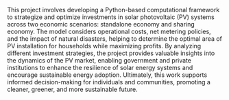 This project involves developing a Python-based computational framework to strategize and optimize investments in solar photovoltaic (PV) systems across two economic scenarios: standalone economy and sharing economy. The model considers operational costs, net metering policies, and the impact of natural disasters, helping to determine the optimal area of PV installation for households while maximizing profits. By analyzing different investment strategies, the project provides valuable insights into the dynamics of the PV market, enabling government and private institutions to enhance the resilience of solar energy systems and encourage sustainable energy adoption. Ultimately, this work supports informed decision-making for individuals and communities, promoting a cleaner, greener, and more sustainable future.
